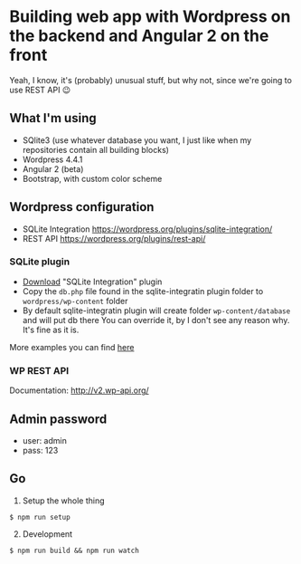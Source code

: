 # Building web app with Wordpress on the backend and Angular 2 on the front

Yeah, I know, it's (probably) unusual stuff, but why not, since we're going to use REST API :wink:

## What I'm using

* SQlite3 (use whatever database you want, I just like when my repositories contain all building blocks)
* Wordpress 4.4.1
* Angular 2 (beta)
* Bootstrap, with custom color scheme

## Wordpress configuration

* SQLite Integration https://wordpress.org/plugins/sqlite-integration/
* REST API https://wordpress.org/plugins/rest-api/

### SQLite plugin

* [Download](https://wordpress.org/plugins/sqlite-integration/) "SQLite Integration" plugin
* Copy the `db.php` file found in the sqlite-integratin plugin folder to `wordpress/wp-content` folder
* By default sqlite-integratin plugin will create folder `wp-content/database` and will put db there
  You can override it, by I don't see any reason why. It's fine as it is.
  
More examples you can find [here](http://dogwood.skr.jp/wordpress/sqlite-integration/)

### WP REST API

Documentation: http://v2.wp-api.org/

## Admin password

* user: admin
* pass: 123

## Go

1. Setup the whole thing
  ```
  $ npm run setup
  ```

2. Development
  ```
  $ npm run build && npm run watch
  ```
